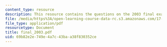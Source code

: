 ```yaml
---
content_type: resource
description: This resource contains the questions on the 2003 final exam.
file: /media/https%3A/open-learning-course-data-rc.s3.amazonaws.com/17-881-game-theory-and-political-theory-fall-2004/69b82e2e749e4a7c43baa38f830352ce_final_2003.pdf
file_type: application/pdf
resourcetype: Document
title: final_2003.pdf
uid: 69b82e2e-749e-4a7c-43ba-a38f830352ce
---
```

